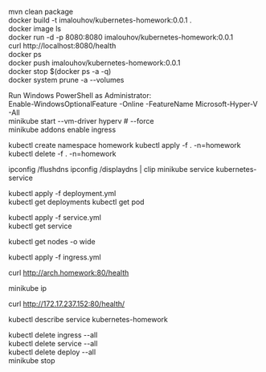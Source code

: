 mvn clean package  
docker build -t imalouhov/kubernetes-homework:0.0.1 .  
docker image ls  
docker run -d -p 8080:8080 imalouhov/kubernetes-homework:0.0.1  
curl http://localhost:8080/health  
docker ps  
docker push imalouhov/kubernetes-homework:0.0.1  
docker stop $(docker ps -a -q)  
docker system prune -a --volumes  

Run Windows PowerShell as Administrator:  
Enable-WindowsOptionalFeature -Online -FeatureName Microsoft-Hyper-V -All  
minikube start --vm-driver hyperv # --force  
minikube addons enable ingress  

kubectl create namespace homework
kubectl apply -f . -n=homework
kubectl delete -f . -n=homework

ipconfig /flushdns
ipconfig /displaydns | clip
minikube service kubernetes-service

kubectl apply -f deployment.yml  
kubectl get deployments
kubectl get pod  

kubectl apply -f service.yml  
kubectl get service

kubectl get nodes -o wide  

kubectl apply -f ingress.yml   

curl http://arch.homework:80/health   

minikube ip  

curl http://172.17.237.152:80/health/  

kubectl describe service kubernetes-homework

kubectl delete ingress --all  
kubectl delete service --all  
kubectl delete deploy --all  
minikube stop
